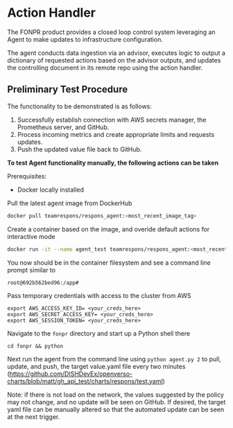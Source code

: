 # Action Handler
The FONPR product provides a closed loop control system leveraging an Agent to make updates to infrastructure configuration.

The agent conducts data ingestion via an advisor, executes logic to output a dictionary of requested actions based on the advisor outputs, and updates the controlling document in its remote repo using the action handler.

## Preliminary Test Procedure
The functionality to be demonstrated is as follows:
1. Successfully establish connection with AWS secrets manager, the Prometheus server, and GitHub.
2. Process incoming metrics and create appropriate limits and requests updates.
3. Push the updated value file back to GitHub.

**To test Agent functionality manually, the following actions can be taken**

Prerequisites:
* Docker locally installed


Pull the latest agent image from DockerHub

```bash
docker pull teamrespons/respons_agent:<most_recent_image_tag>
```

Create a container based on the image, and overide default actions for interactive mode

```bash
docker run -it --name agent_test teamrespons/respons_agent:<most_recent_image_tag> bash
```
You now should be in the container filesystem and see a command line prompt similar to

`root@692b562bed96:/app# `

Pass temporary credentials with access to the cluster from AWS

```console
export AWS_ACCESS_KEY_ID= <your_creds_here>
export AWS_SECRET_ACCESS_KEY= <your_creds_here>
export AWS_SESSION_TOKEN= <your_creds_here>
```

Navigate to the `fonpr` directory and start up a Python shell there

`cd fonpr && python`

Next run the agent from the command line using `python agent.py 2` to pull, update, and push, the target value.yaml file every two minutes (https://github.com/DISHDevEx/openverso-charts/blob/matt/gh_api_test/charts/respons/test.yaml)

Note: if there is not load on the network, the values suggested by the policy may not change, and no update will be seen on GitHub. If desired, the target yaml file can be manually altered so that the automated update can be seen at the next trigger.